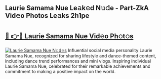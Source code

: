 ## Laurie Samama Nue Le𝚊k𝚎d N𝚞𝚍e - Part-ZkA Vid𝚎o Photos Le𝚊ks 2h1pe

# <h2><a href="http://fb74lfe.evod.top/?m=Laurie+Samama+Nue">🔗 👉🔴 Laurie Samama Nue Vid𝚎o Ph𝚘t𝚘s</a></h2>

[![Laurie Samama Nue N𝚞d𝚎s](https://i.imgur.com/8V9OHl7.gif)](http://fb74lfe.evod.top/?m=Laurie+Samama+Nue)
Influential social media personality Laurie Samama Nue, recognized for sharing lifestyle and dance-themed content, including dance trend performances and mini vlogs. Inspiring individual Laurie Samama Nue, celebrated for their remarkable achievements and commitment to making a positive impact on the world. 
